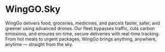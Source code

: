 # WingGO.Sky
WingGo delivers food, groceries, medicines, and parcels faster, safer, and greener using advanced drones. Our fleet bypasses traffic, cuts carbon emissions, and ensures on-time, secure deliveries with real-time tracking. From hot meals to urgent packages, WingGo brings anything, anywhere, anytime — straight from the sky.
